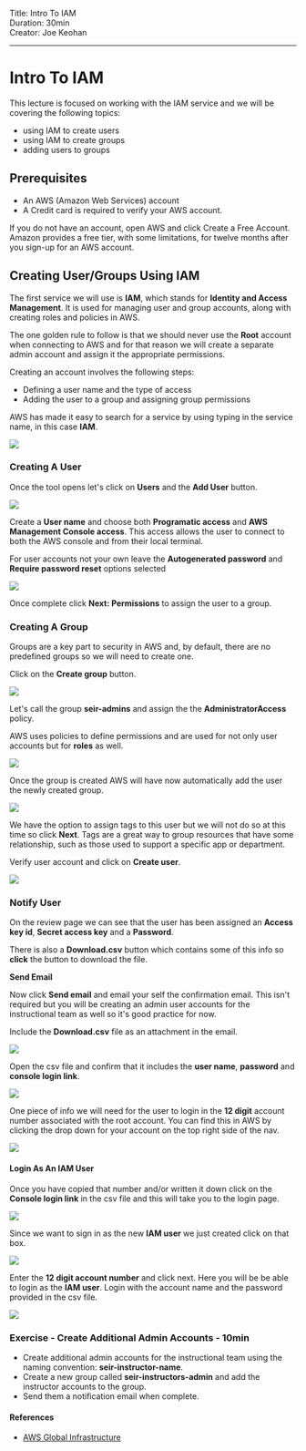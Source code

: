 Title: Intro To IAM<br>
Duration: 30min <br>
Creator:  Joe Keohan<br>

---

# Intro To IAM 

This lecture is focused on working with the IAM service and we will be covering the following topics:

- using IAM to create users
- using IAM to create groups
- adding users to groups

## Prerequisites

- An AWS (Amazon Web Services) account
- A Credit card is required to verify your AWS account.

If you do not have an account, open AWS and click Create a Free Account. Amazon provides a free tier, with some limitations, for twelve months after you sign-up for an AWS account.

## Creating User/Groups Using IAM

The first service we will use is **IAM**, which stands for **Identity and Access Management**.  It is used for managing user and group accounts, along with creating roles and policies in AWS.  

The one golden rule to follow is that we should never use the **Root** account when connecting to AWS and for that reason  we will create a separate admin account and assign it the appropriate permissions. 

Creating an account involves the following steps:

- Defining a user name and the type of access
- Adding the user to a group and assigning group permissions

AWS has made it easy to search for a service by using typing in the service name, in this case **IAM**. 

<img src="https://i.imgur.com/TDjx7Uj.png">

### Creating A User

Once the tool opens let's click on **Users** and the **Add User** button. 

<img src="https://i.imgur.com/8R2M1iN.png">

Create a **User name** and choose both **Programatic access** and **AWS Management Console access**.  This access allows the user to connect to both the AWS console and from their local terminal. 

For user accounts not your own leave the **Autogenerated password** and **Require password reset** options selected

<img src="https://i.imgur.com/AiNBB9T.png">

Once complete click **Next: Permissions** to assign the user to a group. 

### Creating A Group

Groups are a key part to security in AWS and, by default, there are no predefined groups so we will need to create one. 

Click on the **Create group** button.

<img src="https://i.imgur.com/Lx3ah8x.png">

Let's call the group **seir-admins** and assign the the **AdministratorAccess** policy. 

AWS uses policies to define permissions and are used for not only user accounts but for **roles** as well. 



<img src="https://i.imgur.com/4gsJoZU.png">

Once the group is created AWS will have now automatically add the user the newly created group.


<img src="https://i.imgur.com/IIg6Ce5.png" >

We have the option to assign tags to this user but we will not do so at this time so click **Next**.  Tags are a great way to group resources that have some relationship, such as those used to support a specific app or department. 

Verify user account and click on **Create user**.

<img src="https://i.imgur.com/6iJsEzc.png">

### Notify User

On the review page we can see that the user has been assigned an **Access key id**, **Secret access key** and a **Password**.  

There is also a **Download.csv** button which contains some of this info so **click** the button to download the file. 

**Send Email**

Now click **Send email** and email your self the confirmation email. This isn't required but you will be creating an admin user accounts for the instructional team as well so it's good practice for now. 

Include the **Download.csv** file as an attachment in the email. 

<img src="https://i.imgur.com/EMwAWzz.png">



Open the csv file and confirm that it includes the **user name**, **password** and **console login link**. 

<img src="https://i.imgur.com/ilPb92B.png"> 

One piece of info we will need for the user to login in the **12 digit** account number associated with the root account.  You can find this in AWS by clicking the drop down for your account on the top right side of the nav. 

<img src="https://i.imgur.com/e4TGgzU.png">

#### Login As An IAM User

Once you have copied that number and/or written it down click on the **Console login link** in the csv file and this will take you to the login page. 

<img src="https://i.imgur.com/FuZuspS.png">

Since we want to sign in as the new **IAM user** we just created click on that box.  

<img src="https://i.imgur.com/D3EkkBN.png">

Enter the **12 digit account number** and click next.  Here you will be be able to login as the **IAM user**.  Login with the account name and the password provided in the csv file. 

<img src="https://i.imgur.com/tX8xBql.png">




### Exercise - Create Additional Admin Accounts - 10min

- Create additional admin accounts for the instructional team using the naming convention:  **seir-instructor-name**. 
- Create a new group called **seir-instructors-admin** and add the instructor accounts to the group.
- Send them a notification email when complete. 

#### References

- [AWS Global Infrastructure](https://jayendrapatil.com/aws-regions-availability-zones-and-edge-locations/)